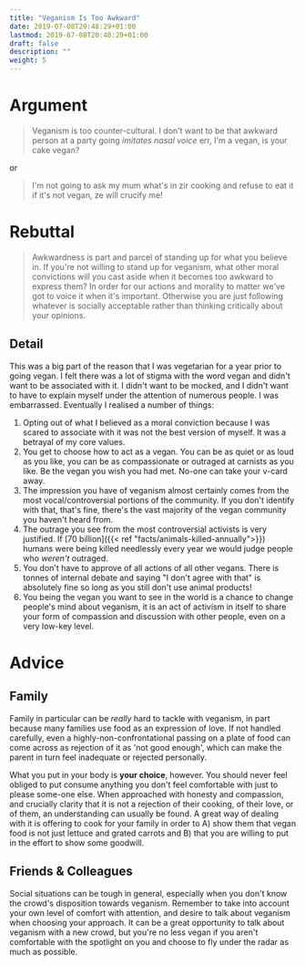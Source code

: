 ```yaml
---
title: "Veganism Is Too Awkward"
date: 2019-07-08T20:48:29+01:00
lastmod: 2019-07-08T20:48:29+01:00
draft: false
description: ""
weight: 5
---
```


# Argument

> Veganism is too counter-cultural. I don't want to be that awkward person at a party going *imitates nasal voice* err, I'm a vegan, is your cake vegan? 

or 

> I'm not going to ask my mum what's in zir cooking and refuse to eat it if it's not vegan, ze will crucify me!

# Rebuttal  

> Awkwardness is part and parcel of standing up for what you believe in. If you're not willing to stand up for veganism, what other moral convictions will you cast aside when it becomes too awkward to express them? In order for our actions and morality to matter we've got to voice it when it's important. Otherwise you are just following whatever is socially acceptable rather than thinking critically about your opinions.

## Detail

This was a big part of the reason that I was vegetarian for a year prior to going vegan. I felt there was a lot of stigma with the word vegan and didn't want to be associated with it. I didn't want to be mocked, and I didn't want to have to explain myself under the attention of numerous people. I was embarrassed. Eventually I realised a number of things:  

1. Opting out of what I believed as a moral conviction because I was scared to associate with it was not the best version of myself. It was a betrayal of my core values.
2. You get to choose how to act as a vegan. You can be as quiet or as loud as you like, you can be as compassionate or outraged at carnists as you like. Be the vegan you wish you had met. No-one can take your v-card away.
3. The impression you have of veganism almost certainly comes from the most vocal/controversial portions of the community. If you don't identify with that, that's fine, there's the vast majority of the vegan community you haven't heard from.
4. The outrage you see from the most controversial activists is very justified. If [70 billion]({{< ref "facts/animals-killed-annually">}}) humans were being killed needlessly every year we would judge people who _weren't_ outraged.
5. You don't have to approve of all actions of all other vegans. There is tonnes of internal debate and saying "I don't agree with that" is absolutely fine so long as you still don't use animal products!
6. You being the vegan you want to see in the world is a chance to change people's mind about veganism, it is an act of activism in itself to share your form of compassion and discussion with other people, even on a very low-key level.

# Advice 

## Family
Family in particular can be _really_ hard to tackle with veganism, in part because many families use food as an expression of love. If not handled carefully, even a highly-non-confrontational passing on a plate of food can come across as rejection of it as 'not good enough', which can make the parent in turn feel inadequate or rejected personally.  

What you put in your body is **your choice**, however. You should never feel obliged to put consume anything you don't feel comfortable with just to please some-one else. When approached with honesty and compassion, and crucially clarity that it is not a rejection of their cooking, of their love, or of them, an understanding can usually be found. A great way of dealing with it is offering to cook for your family in order to A) show them that vegan food is not just lettuce and grated carrots and B) that you are willing to put in the effort to show some goodwill.

## Friends & Colleagues
Social situations can be tough in general, especially when you don't know the crowd's disposition towards veganism. Remember to take into account your own level of comfort with attention, and desire to talk about veganism when choosing your approach. It can be a great opportunity to talk about veganism with a new crowd, but you're no less vegan if you aren't comfortable with the spotlight on you and choose to fly under the radar as much as possible.


